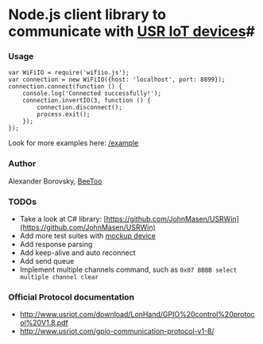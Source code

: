 # Node.js client library to communicate with [USR IoT devices](http://www.usriot.com)#



### Usage

```
var WiFiIO = require('wifiio.js');
var connection = new WiFiIO({host: 'localhost', port: 8899});
connection.connect(function () {
    console.log('Connected successfully!');
    connection.invertIO(3, function () {
        connection.disconnect();
        process.exit();
    });
});
```

Look for more examples here: [/example](/example)

### Author

Alexander Borovsky, [BeeToo](http://beetoo.me)

### TODOs

* Take a look at C# library: [https://github.com/JohnMasen/USRWin](https://github.com/JohnMasen/USRWin)
* Add more test suites with [mockup device](test/mock_device.js)
* Add response parsing
* Add keep-alive and auto reconnect
* Add send queue
* Implement multiple channels command, such as ```0x07 BBBB select multiple channel clear```

### Official Protocol documentation
* http://www.usriot.com/download/LonHand/GPIO%20control%20protocol%20V1.8.pdf
* http://www.usriot.com/gpio-communication-protocol-v1-8/